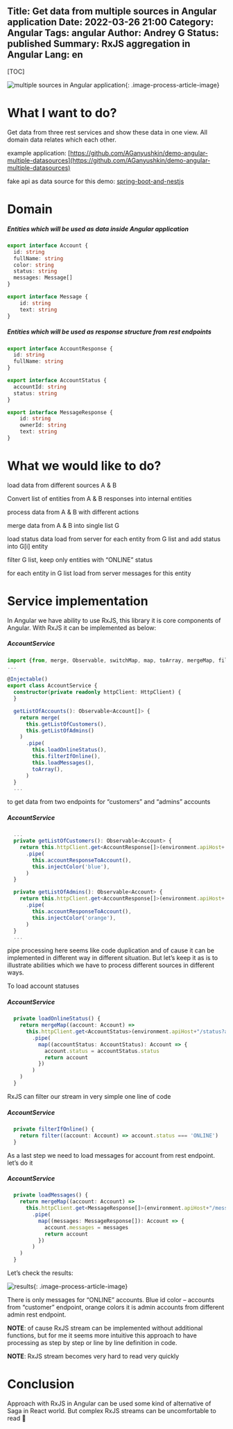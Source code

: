 Title: Get data from multiple sources in Angular application
Date: 2022-03-26 21:00
Category: Angular
Tags: angular
Author: Andrey G
Status: published
Summary: RxJS aggregation in Angular
Lang: en
---

[TOC]

![multiple sources in Angular application](images/demo-angular-multisource.png){: .image-process-article-image}

# What I want to do?

Get data from three rest services and show these data in one view. All domain data relates which each other.

example application: [https://github.com/AGanyushkin/demo-angular-multiple-datasources](https://github.com/AGanyushkin/demo-angular-multiple-datasources)

fake api as data source for this demo: [spring-boot-and-nestjs](https://xn--80afqhoc8e3b.xn--p1ai/2022/09/04/spring-boot-and-nestjs/)

# Domain

##### Entities which will be used as data inside Angular application

```typescript
export interface Account {
  id: string
  fullName: string
  color: string
  status: string
  messages: Message[]
}

export interface Message {
    id: string
    text: string
}
```

##### Entities which will be used as response structure from rest endpoints

```typescript
export interface AccountResponse {
  id: string
  fullName: string
}

export interface AccountStatus {
  accountId: string
  status: string
}

export interface MessageResponse {
    id: string
    ownerId: string
    text: string
}
```

# What we would like to do?

load data from different sources A & B

Convert list of entities from A & B responses into internal entities

process data from A & B with different actions

merge data from A & B into single list G

load status data load from server for each entity from G list and add status into G[i] entity

filter G list, keep only entities with “ONLINE” status

for each entity in G list load from server messages for this entity

# Service implementation

In Angular we have ability to use RxJS, this library it is core components of Angular. With RxJS it can be implemented as below:

##### AccountService
```typescript
import {from, merge, Observable, switchMap, map, toArray, mergeMap, filter} from "rxjs";
...

@Injectable()
export class AccountService {
  constructor(private readonly httpClient: HttpClient) {
  }

  getListOfAccounts(): Observable<Account[]> {
    return merge(
      this.getListOfCustomers(),
      this.getListOfAdmins()
    )
      .pipe(
        this.loadOnlineStatus(),
        this.filterIfOnline(),
        this.loadMessages(),
        toArray(),
      )
  }
  ...
```

to get data from two endpoints for “customers” and “admins” accounts

##### AccountService
```typescript
  ...
  private getListOfCustomers(): Observable<Account> {
    return this.httpClient.get<AccountResponse[]>(environment.apiHost+'/account?size=7')
      .pipe(
        this.accountResponseToAccount(),
        this.injectColor('blue'),
      )
  }

  private getListOfAdmins(): Observable<Account> {
    return this.httpClient.get<AccountResponse[]>(environment.apiHost+'/account?size=3')
      .pipe(
        this.accountResponseToAccount(),
        this.injectColor('orange'),
      )
  }
  ...
```

pipe processing here seems like code duplication and of cause it can be implemented in different way in different situation. But let’s keep it as is to illustrate abilities which we have to process different sources in different ways.

To load account statuses

##### AccountService
```typescript
  private loadOnlineStatus() {
    return mergeMap((account: Account) =>
      this.httpClient.get<AccountStatus>(environment.apiHost+"/status?accountId="+account.id)
        .pipe(
          map((accountStatus: AccountStatus): Account => {
            account.status = accountStatus.status
            return account
          })
        )
    )
  }
```

RxJS can filter our stream in very simple one line of code

##### AccountService
```typescript
  private filterIfOnline() {
    return filter((account: Account) => account.status === 'ONLINE')
  }
```

As a last step we need to load messages for account from rest endpoint. let’s do it

##### AccountService
```typescript
  private loadMessages() {
    return mergeMap((account: Account) =>
      this.httpClient.get<MessageResponse[]>(environment.apiHost+"/message?size=3&ownerId="+account.id)
        .pipe(
          map((messages: MessageResponse[]): Account => {
            account.messages = messages
            return account
          })
        )
    )
  }
```

Let’s check the results:

![results](images/demo-angular-multisource.png){: .image-process-article-image}

There is only messages for “ONLINE” accounts. Blue id color – accounts from “customer” endpoint, orange colors it is admin accounts from different admin rest endpoint.

**NOTE**: of cause RxJS stream can be implemented without additional functions, but for me it seems more intuitive this approach to have processing as step by step or line by line definition in code.

**NOTE**: RxJS stream becomes very hard to read very quickly

# Conclusion

Approach with RxJS in Angular can be used some kind of alternative of Saga in React world. But complex RxJS streams can be uncomfortable to read 🙂

